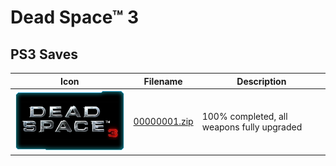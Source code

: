# Dead Space™ 3

## PS3 Saves

| Icon | Filename | Description |
|------|----------|-------------|
| ![Dead Space™ 3](ICON0.PNG) | [00000001.zip](00000001.zip) | 100% completed, all weapons fully upgraded |
